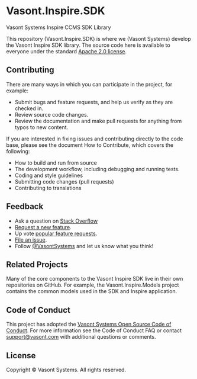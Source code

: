 # Vasont.Inspire.SDK
Vasont Systems Inspire CCMS SDK Library

This repository (Vasont.Inspire.SDK) is where we (Vasont Systems) develop the Vasont Inspire SDK library. The source code here is available to everyone under the standard [Apache 2.0 license](https://github.com/vasont-systems/Vasont.Inspire.SDK/blob/master/LICENSE).
 
## Contributing
There are many ways in which you can participate in the project, for example:

 - Submit bugs and feature requests, and help us verify as they are checked in.
 - Review source code changes.
 - Review the documentation and make pull requests for anything from typos to new content. 

If you are interested in fixing issues and contributing directly to the code base, please see the document How to Contribute, which covers the following:

 - How to build and run from source
 - The development workflow, including debugging and running tests.
 - Coding and style guidelines
 - Submitting code changes (pull requests)
 - Contributing to translations
## Feedback
 - Ask a question on [Stack Overflow](https://stackoverflow.com/questions/tagged/VasontSDK)
 - [Request a new feature](https://github.com/vasont-systems/Vasont.Inspire.SDK/blob/master/CONTRIBUTING.md).
 - Up vote [popular feature requests](https://github.com/vasont-systems/Vasont.Inspire.SDK/issues?q=is:open%20is:issue%20label:feature-request%20sort:reactions-%2b1-desc).
 - [File an issue](https://github.com/vasont-systems/Vasont.Inspire.SDK/issues).
 - Follow [@VasontSystems](https://twitter.com/VasontSystems) and let us know what you think!
## Related Projects
Many of the core components to the Vasont Inspire SDK live in their own repositories on GitHub. For example, the Vasont.Inspire.Models project contains the common models used in the SDK and Inspire application. 
## Code of Conduct
This project has adopted the [Vasont Systems Open Source Code of Conduct](https://dev.vasont.com/documentation/vasont-systems-open-source-code-of-conduct/). For more information see the Code of Conduct FAQ or contact support@vasont.com with additional questions or comments.
## License
Copyright &copy; Vasont Systems. All rights reserved.